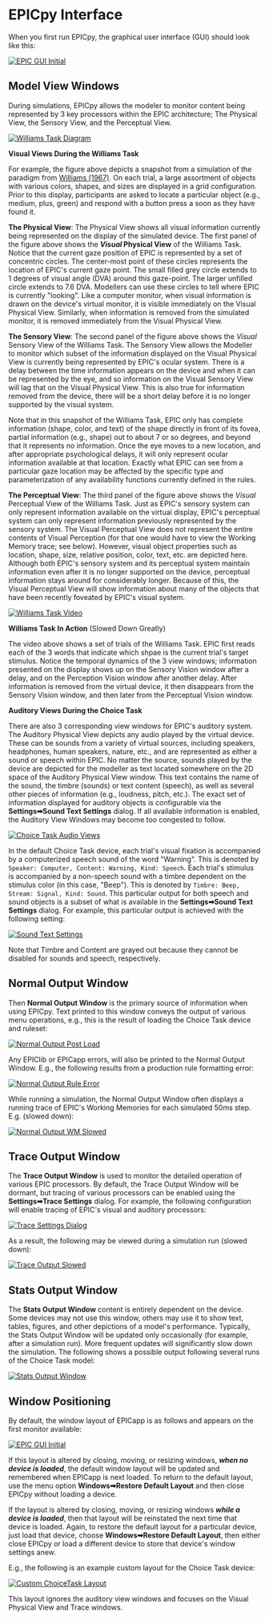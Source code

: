 # EPICpy Interface

When you first run EPICpy, the graphical user interface (GUI) should look like this:

[![EPIC GUI Initial](resources/images/epicpy_gui_clean_small.png)](resources/images/epicpy_gui_clean.png)

## Model View Windows

During simulations, EPICpy allows the modeler to monitor content being represented by 3 key processors within the EPIC architecture; The Physical View, the Sensory View, and the Perceptual View.

[![Williams Task Diagram](resources/images/williams_task.png)](resources/images/williams_task.png)

**Visual Views During the Williams Task**

For example, the figure above depicts a snapshot from a simulation of the paradigm from [Williams (1967)](resources/articles/williams1967.pdf). On each trial, a large assortment of objects with various colors, shapes, and sizes are displayed in a grid configuration. Prior to this display, participants are asked to locate a particular object (e.g., medium, plus, green) and respond with a button press a soon as they have found it.

**The Physical View**: The Physical View shows all visual information currently being represented on the display of the simulated device. The first panel of the figure above shows the **_Visual_ Physical View** of the Williams Task. Notice that the current gaze position of EPIC is represented by a set of concentric circles. The center-most point of these circles represents the location of EPIC's current gaze point. The small filled grey circle extends to 1 degrees of visual angle (DVA) around this gaze-point. The larger unfilled circle extends to 7.6 DVA. Modellers can use these circles to tell where EPIC is currently "looking". Like a computer monitor, when visual information is drawn on the device's virtual monitor, it is visible immediately on the Visual Physical View. Similarly, when information is removed from the simulated monitor, it is removed immediately from the Visual Physical View. 

**The Sensory View**: The second panel of the figure above shows the _Visual_ Sensory View of the Williams Task. The Sensory View allows the Modeller to monitor which subset of the information displayed on the Visual Physical View is currently being represented by EPIC's ocular system. There is a delay between the time information appears on the device and when it can be represented by the eye, and so information on the Visual Sensory View will lag that on the Visual Physical View. This is also true for information removed from the device, there will be a short delay before it is no longer supported by the visual system.

Note that in this snapshot of the Williams Task, EPIC only has complete information (shape, color, and text) of the shape directly in front of its fovea, partial information (e.g., shape) out to about 7 or so degrees, and beyond that it represents no information. Once the eye moves to a new location, and after appropriate psychological delays, it will only represent ocular information available at that location. Exactly what EPIC can see from a particular gaze location may be affected by the specific type and parameterization of any availability functions currently defined in the rules.

**The Perceptual View**: The third panel of the figure above shows the _Visual_ Perceptual View of the Williams Task. Just as EPIC's sensory system can only represent information available on the virtual display, EPIC's perceptual system can only represent information previously represented by the sensory system. The Visual Perceptual View does not represent the entire contents of Visual Perception (for that one would have to view the Working Memory trace; see below). However, visual object properties such as location, shape, size, relative position, color, text, etc. are depicted here. Although both EPIC's sensory system and its perceptual system maintain information even after it is no longer supported on the device, perceptual information stays around for considerably longer. Because of this, the Visual Perceptual View will show information about many of the objects that have been recently foveated by EPIC's visual system.

[![Williams Task Video](resources/video/williams67.gif)](resources/video/williams67.gif)

**Williams Task In Action** (Slowed Down Greatly)

The video above shows a set of trials of the Williams Task. EPIC first reads each of the 3 words that indicate which shpae is the current trial's target stimulus. Notice the temporal dynamics of the 3 view windows; information presented on the display shows up on the Sensory Vision window after a delay, and on the Perception Vision window after another delay. After information is removed from the virtual device, it then disappears from the Sensory Vision window, and then later from the Perceptual Vision window.

**Auditory Views During the Choice Task**

There are also 3 corresponding view windows for EPIC's auditory system. The Auditory Physical View depicts any audio played by the virtual device. These can be sounds from a variety of virtual sources, including speakers, headphones, human speakers, nature, etc., and are represented as either a sound or speech within EPIC. No matter the source, sounds played by the device are depicted for the modeller as text located somewhere on the 2D space of the Auditory Physical View window. This text contains the name of the sound, the timbre (sounds) or text content (speech), as well as several other pieces of information (e.g., loudness, pitch, etc.). The exact set of information displayed for auditory objects is configurable via the **Settings&#10145;Sound Text Settings** dialog. If all available information is enabled, the Auditory View Windows may become too congested to follow.

[![Choice Task Audio Views](resources/video/choice_audio_views.gif)](resources/video/choice_audio_views.gif)

In the default Choice Task device, each trial's visual fixation is accompanied by a computerized speech sound of the word "Warning". This is denoted by `Speaker: Computer, Content: Warning, Kind: Speech`. Each trial's stimulus is accompanied by a non-speech sound with a timbre dependent on the stimulus color (in this case, "Beep"). This is denoted by `Timbre: Beep, Stream: Signal, Kind: Sound`. This particular output for both speech and sound objects is a subset of what is available in the **Settings&#10145;Sound Text Settings** dialog. For example, this particular output is achieved with the following setting:

[![Sound Text Settings](resources/images/sound_text_settings_small.png)](resources/images/sound_text_settings.png)

Note that Timbre and Content are grayed out because they cannot be disabled for sounds and speech, respectively.

## Normal Output Window

Then **Normal Output Window** is the primary source of information when using EPICpy. Text printed to this window conveys the output of various menu operations, e.g., this is the result of loading the Choice Task device and ruleset:

[![Normal Output Post Load](resources/images/normal_output_post_load_small.png)](resources/images/normal_output_post_load.png)

Any EPIClib or EPICapp errors, will also be printed to the Normal Output Window. E.g., the following results from a production rule formatting error:

[![Normal Output Rule Error](resources/images/normal_output_rule_error_small.png)](resources/images/normal_output_rule_error.png)

While running a simulation, the Normal Output Window often displays a running trace of EPIC's Working Memories for each simulated 50ms step. E.g. (slowed down):

[![Normal Output WM Slowed](resources/video/normal_output_wm_slowed.gif)](resources/video/normal_output_wm_slowed.gif)

## Trace Output Window

The **Trace Output Window** is used to monitor the detailed operation of various EPIC processors. By default, the Trace Output Window will be dormant, but tracing of various processors can be enabled using the **Settings&#10145;Trace Settings** dialog. For example, the following configuration will enable tracing of EPIC's visual and auditory processors:

[![Trace Settings Dialog](resources/images/trace_settings_dialog_small.png)](resources/images/trace_settings_dialog.png)

As a result, the following may be viewed during a simulation run (slowed down):

[![Trace Output Slowed](resources/video/trace_output_slowed.gif)](resources/video/trace_output_slowed.gif)

## Stats Output Window

The **Stats Output Window** content is entirely dependent on the device. Some devices may not use this window, others may use it to show text, tables, figures, and other depictions of a model's performance. Typically, the Stats Output Window will be updated only occasionally (for example, after a simulation run). More frequent updates will significantly slow down the simulation. The following shows a possible output following several runs of the Choice Task model:

[![Stats Output Window](resources/images/stats_output_window_choice_800_Easy_small.png)](resources/images/stats_output_window_choice_800_Easy.png)

## Window Positioning

By default, the window layout of EPICapp is as follows and appears on the first monitor available:

[![EPIC GUI Initial](resources/images/epicpy_gui_clean_small.png)](resources/images/epicpy_gui_clean.png)

If this layout is altered by closing, moving, or resizing windows, **_when no device is loaded_**, the default window layout will be updated and remembered when EPICapp is next loaded. To return to the default layout, use the menu option **Windows&#10145;Restore Default Layout** and then close EPICpy without loading a device.

If the layout is altered by closing, moving, or resizing windows **_while a device is loaded_**, then that layout will be reinstated the next time that device is loaded. Again, to restore the default layout for a particular device, just load that device, choose **Windows&#10145;Restore Default Layout**, then either close EPICpy or load a different device to store that device's window settings anew.

E.g., the following is an example custom layout for the Choice Task device:

[![Custom ChoiceTask Layout](resources/images/custom_layout_choicetask_small.png)](resources/images/custom_layout_choicetask.png)

This layout ignores the auditory view windows and focuses on the Visual Physical View and Trace windows.